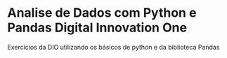 # Analise de Dados com Python e Pandas Digital Innovation One

Exercícios da DIO utilizando os básicos de python e da biblioteca Pandas
